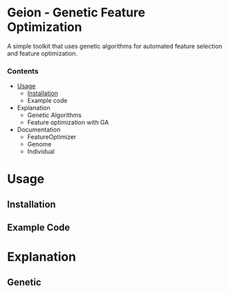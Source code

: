 # Geion - Genetic Feature Optimization

A simple toolkit that uses genetic algorithms for automated feature selection and feature optimization.

### Contents

- [Usage](#Usage)
    - [Installation](#Installation)
    - Example code
- Explanation
    - Genetic Algorithms
    - Feature optimization with GA
- Documentation
    - FeatureOptimizer
    - Genome
    - Individual

# Usage

## Installation

## Example Code

# Explanation

## Genetic 
